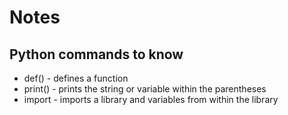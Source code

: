 # Notes

## Python commands to know

- def() - defines a function
- print() - prints the string or variable within the parentheses
- import - imports a library and variables from within the library
